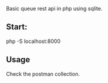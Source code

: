 Basic queue rest api in php using sqlite.

Start:
------

  php -S localhost:8000


Usage
-----

  Check the postman collection.
